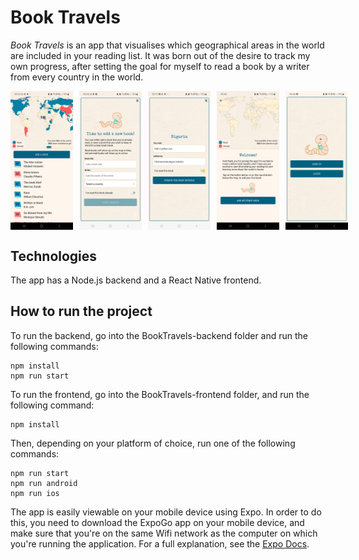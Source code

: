 # Book Travels

_Book Travels_ is an app that visualises which geographical areas in the world are included in your reading list.
It was born out of the desire to track my own progress, after setting the goal for myself to read a book by a writer from every country in the world.

<div style="display: flex;">
<img style="width: 100px; margin-right: 10px;" src="./screenshots/booktravels_1.webp" alt="Home page" />
<img style="width: 100px; margin-right: 10px;" src="./screenshots/booktravels_2.webp" alt="Modal to add a book" />
<img style="width: 100px; margin-right: 10px;" src="./screenshots/booktravels_3.webp" alt="Modal to see an added book" />
<img style="width: 100px; margin-right: 10px;" src="./screenshots/booktravels_4.webp" alt="Welcome page" />
<img style="width: 100px;" src="./screenshots/booktravels_5.webp" alt="Login/signup page" />
</div>

## Technologies

The app has a Node.js backend and a React Native frontend.

## How to run the project

To run the backend, go into the BookTravels-backend folder and run the following commands:

```
npm install
npm run start
```

To run the frontend, go into the BookTravels-frontend folder, and run the following command:

```
npm install
```

Then, depending on your platform of choice, run one of the following commands:

```
npm run start
npm run android
npm run ios
```

The app is easily viewable on your mobile device using Expo. In order to do this, you need to download the ExpoGo app on your mobile device, and make sure that you're on the same Wifi network as the computer on which you're running the application. For a full explanation, see the [Expo Docs](https://docs.expo.dev/get-started/expo-go/).
